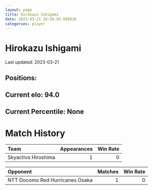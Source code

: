 ```yaml
---  
layout: page  
title: Hirokazu Ishigami  
date: 2023-03-21 18:56:03.605818  
categories: player  
---
```

# Hirokazu Ishigami


Last updated: 2023-03-21
## Positions: 

## Current elo: 94.0

## Current Percentile: None

# Match History


| Team                |   Appearances |   Win Rate |
|:--------------------|--------------:|-----------:|
| Skyactivs Hiroshima |             1 |          0 |

| Opponent                        |   Matches |   Win Rate |
|:--------------------------------|----------:|-----------:|
| NTT Docomo Red Hurricanes Osaka |         1 |          0 |